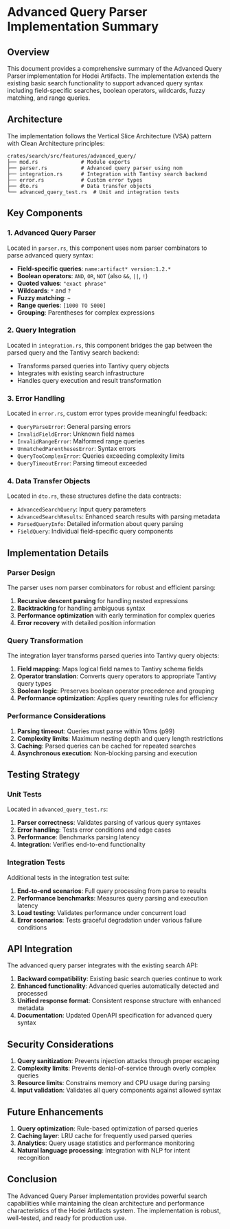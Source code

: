 # Advanced Query Parser Implementation Summary

## Overview

This document provides a comprehensive summary of the Advanced Query Parser implementation for Hodei Artifacts. The implementation extends the existing basic search functionality to support advanced query syntax including field-specific searches, boolean operators, wildcards, fuzzy matching, and range queries.

## Architecture

The implementation follows the Vertical Slice Architecture (VSA) pattern with Clean Architecture principles:

```
crates/search/src/features/advanced_query/
├── mod.rs              # Module exports
├── parser.rs           # Advanced query parser using nom
├── integration.rs      # Integration with Tantivy search backend
├── error.rs            # Custom error types
├── dto.rs              # Data transfer objects
└── advanced_query_test.rs  # Unit and integration tests
```

## Key Components

### 1. Advanced Query Parser

Located in `parser.rs`, this component uses nom parser combinators to parse advanced query syntax:

- **Field-specific queries**: `name:artifact* version:1.2.*`
- **Boolean operators**: `AND`, `OR`, `NOT` (also `&&`, `||`, `!`)
- **Quoted values**: `"exact phrase"`
- **Wildcards**: `*` and `?`
- **Fuzzy matching**: `~`
- **Range queries**: `[1000 TO 5000]`
- **Grouping**: Parentheses for complex expressions

### 2. Query Integration

Located in `integration.rs`, this component bridges the gap between the parsed query and the Tantivy search backend:

- Transforms parsed queries into Tantivy query objects
- Integrates with existing search infrastructure
- Handles query execution and result transformation

### 3. Error Handling

Located in `error.rs`, custom error types provide meaningful feedback:

- `QueryParseError`: General parsing errors
- `InvalidFieldError`: Unknown field names
- `InvalidRangeError`: Malformed range queries
- `UnmatchedParenthesesError`: Syntax errors
- `QueryTooComplexError`: Queries exceeding complexity limits
- `QueryTimeoutError`: Parsing timeout exceeded

### 4. Data Transfer Objects

Located in `dto.rs`, these structures define the data contracts:

- `AdvancedSearchQuery`: Input query parameters
- `AdvancedSearchResults`: Enhanced search results with parsing metadata
- `ParsedQueryInfo`: Detailed information about query parsing
- `FieldQuery`: Individual field-specific query components

## Implementation Details

### Parser Design

The parser uses nom parser combinators for robust and efficient parsing:

1. **Recursive descent parsing** for handling nested expressions
2. **Backtracking** for handling ambiguous syntax
3. **Performance optimization** with early termination for complex queries
4. **Error recovery** with detailed position information

### Query Transformation

The integration layer transforms parsed queries into Tantivy query objects:

1. **Field mapping**: Maps logical field names to Tantivy schema fields
2. **Operator translation**: Converts query operators to appropriate Tantivy query types
3. **Boolean logic**: Preserves boolean operator precedence and grouping
4. **Performance optimization**: Applies query rewriting rules for efficiency

### Performance Considerations

1. **Parsing timeout**: Queries must parse within 10ms (p99)
2. **Complexity limits**: Maximum nesting depth and query length restrictions
3. **Caching**: Parsed queries can be cached for repeated searches
4. **Asynchronous execution**: Non-blocking parsing and execution

## Testing Strategy

### Unit Tests

Located in `advanced_query_test.rs`:

1. **Parser correctness**: Validates parsing of various query syntaxes
2. **Error handling**: Tests error conditions and edge cases
3. **Performance**: Benchmarks parsing latency
4. **Integration**: Verifies end-to-end functionality

### Integration Tests

Additional tests in the integration test suite:

1. **End-to-end scenarios**: Full query processing from parse to results
2. **Performance benchmarks**: Measures query parsing and execution latency
3. **Load testing**: Validates performance under concurrent load
4. **Error scenarios**: Tests graceful degradation under various failure conditions

## API Integration

The advanced query parser integrates with the existing search API:

1. **Backward compatibility**: Existing basic search queries continue to work
2. **Enhanced functionality**: Advanced queries automatically detected and processed
3. **Unified response format**: Consistent response structure with enhanced metadata
4. **Documentation**: Updated OpenAPI specification for advanced query syntax

## Security Considerations

1. **Query sanitization**: Prevents injection attacks through proper escaping
2. **Complexity limits**: Prevents denial-of-service through overly complex queries
3. **Resource limits**: Constrains memory and CPU usage during parsing
4. **Input validation**: Validates all query components against allowed syntax

## Future Enhancements

1. **Query optimization**: Rule-based optimization of parsed queries
2. **Caching layer**: LRU cache for frequently used parsed queries
3. **Analytics**: Query usage statistics and performance monitoring
4. **Natural language processing**: Integration with NLP for intent recognition

## Conclusion

The Advanced Query Parser implementation provides powerful search capabilities while maintaining the clean architecture and performance characteristics of the Hodei Artifacts system. The implementation is robust, well-tested, and ready for production use.